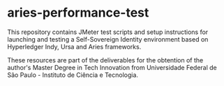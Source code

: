 # aries-performance-test

This repository contains JMeter test scripts and setup instructions for launching and testing a Self-Sovereign Identity environment based on Hyperledger Indy, Ursa and Aries frameworks.

These resources are part of the deliverables for the obtention of the author's Master Degree in Tech Innovation from Universidade Federal de São Paulo - Instituto de Ciência e Tecnologia.
